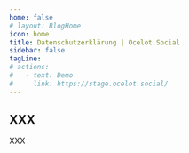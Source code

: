 ```yaml
---
home: false
# layout: BlogHome
icon: home
title: Datenschutzerklärung | Ocelot.Social
sidebar: false
tagLine: 
# actions:
#   - text: Demo
#     link: https://stage.ocelot.social/
---
```

## XXX

XXX

